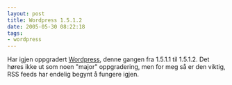 ```yaml
---
layout: post
title: Wordpress 1.5.1.2
date: 2005-05-30 08:22:18
tags: 
- wordpress
---
```

Har igjen oppgradert <a href="http://www.wordpress.org">Wordpress</a>, denne gangen fra 1.5.1.1 til 1.5.1.2. Det høres ikke ut som noen "major" oppgradering, men for meg så er den viktig, RSS feeds har endelig begynt å fungere igjen.
